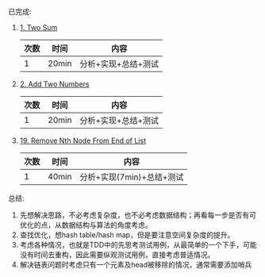 已完成:
1. [1. Two Sum](https://leetcode.com/problems/two-sum/)
   
   | 次数 | 时间 | 内容 |
   | ------ | ------ | ------ |
   | 1 | 20min | 分析+实现+总结+测试 |
2. [2. Add Two Numbers](https://leetcode.com/problems/add-two-numbers/)
   
   | 次数 | 时间 | 内容 |
   | ------ | ------ | ------ |
   | 1 | 20min | 分析+实现+总结+测试 |
   
3. [19. Remove Nth Node From End of List](https://leetcode.com/problems/remove-nth-node-from-end-of-list/)
   
   | 次数 | 时间 | 内容 |
   | ------ | ------ | ------ |
   | 1 | 40min | 分析+实现(7min)+总结+测试 |
总结:
1. 先想解决思路，不必考虑复杂度，也不必考虑数据结构；再看每一步是否有可优化的点，从数据结构与算法的角度考虑。
2. 查找优化，想hash table/hash map，但是要注意空间复杂度的提升。
3. 考虑各种情况，也就是TDD中的先思考测试用例，从最简单的一个下手，可能没有时间去重构，因此需要纵观测试用例，直接考虑普适情况。
4.  解决链表问题时考虑只有一个元素及head被移除的情况，通常需要添加哨兵
